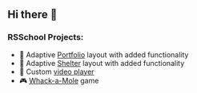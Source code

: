 ## Hi there 👋
### RSSchool Projects:
- 📸 Adaptive [Portfolio](https://rolling-scopes-school.github.io/motya22-JSFEPRESCHOOL/portfolio/) layout with added functionality
- 🦮 Adaptive [Shelter](https://rolling-scopes-school.github.io/motya22-JSFE2022Q1/shelter/pages/main/) layout with added functionality
- 🎥 Custom [video player](https://rolling-scopes-school.github.io/motya22-JSFEPRESCHOOL/portfolio/#video)
- 🎮 [Whack-a-Mole](https://rolling-scopes-school.github.io/motya22-JSFEPRESCHOOL/whackamole-game/) game

<!--
**Motya22/Motya22** is a ✨ _special_ ✨ repository because its `README.md` (this file) appears on your GitHub profile.

Here are some ideas to get you started:

- 🔭 I’m currently working on ...
- 🌱 I’m currently learning ...
- 👯 I’m looking to collaborate on ...
- 🤔 I’m looking for help with ...
- 💬 Ask me about ...
- 📫 How to reach me: ...
- 😄 Pronouns: ...
- ⚡ Fun fact: ...
-->
